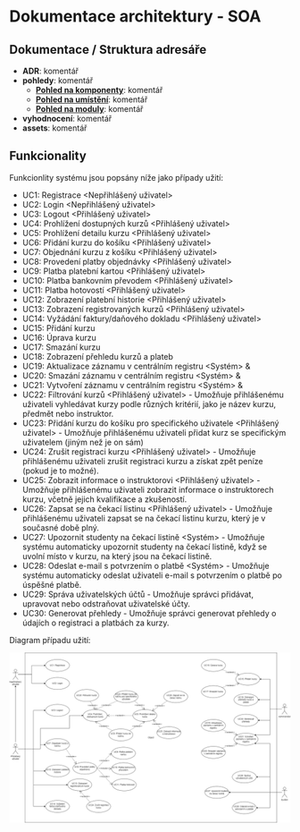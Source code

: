 # Dokumentace architektury - SOA

## Dokumentace / Struktura adresáře

- **ADR**: komentář
- **pohledy**: komentář
    - [**Pohled na komponenty**](./pohledy/komponenty): komentář
    - [**Pohled na umístění**](./pohledy/umístění): komentář
    - [**Pohled na moduly**](./pohledy/moduly): komentář
- **vyhodnocení**: komentář
- **assets**: komentář



## Funkcionality

Funkcionlity systému jsou popsány níže jako případy užití:

- UC1: Registrace <Nepřihlášený uživatel>
- UC2: Login <Nepřihlášený uživatel>
- UC3: Logout <Přihlášený uživatel>
- UC4: Prohlížení dostupných kurzů <Přihlášený uživatel>
- UC5: Prohlížení detailu kurzu <Přihlášený uživatel>
- UC6: Přidání kurzu do košíku <Přihlášený uživatel>
- UC7: Objednání kurzu z košíku <Přihlášený uživatel>
- UC8: Provedení platby objednávky <Přihlášený uživatel>
- UC9: Platba platební kartou <Přihlášený uživatel>
- UC10: Platba bankovním převodem <Přihlášený uživatel>
- UC11: Platba hotovostí <Přihlášený uživatel>
- UC12: Zobrazení platební historie <Přihlášený uživatel>
- UC13: Zobrazení registrovaných kurzů <Přihlášený uživatel>
- UC14: Vyžádání faktury/daňového dokladu <Přihlášený uživatel>
- UC15: Přidání kurzu <Administrator>
- UC16: Úprava kurzu <Administrator>
- UC17: Smazání kurzu <Administrator>
- UC18: Zobrazení přehledu kurzů a plateb <Administrator>
- UC19: Aktualizace záznamu v centrálním registru <Systém> & <Administrator>
- UC20: Smazání záznamu v centrálním registru <Systém> & <Administrator>
- UC21: Vytvoření záznamu v centrálním registru <Systém> & <Administrator>
- UC22: Filtrování kurzů <Přihlášený uživatel> - Umožňuje přihlášenému uživateli vyhledávat kurzy podle různých kritérií, jako je název kurzu, předmět nebo instruktor.
- UC23: Přidání kurzu do košíku pro specifického uživatele <Přihlášený uživatel> - Umožňuje přihlášenému uživateli přidat kurz se specifickým uživatelem (jiným než je on sám)
- UC24: Zrušit registraci kurzu <Přihlášený uživatel> - Umožňuje přihlášenému uživateli zrušit registraci kurzu a získat zpět peníze (pokud je to možné).
- UC25: Zobrazit informace o instruktorovi <Přihlášený uživatel> - Umožňuje přihlášenému uživateli zobrazit informace o instruktorech kurzu, včetně jejich kvalifikace a zkušeností.
- UC26: Zapsat se na čekací listinu <Přihlášený uživatel> - Umožňuje přihlášenému uživateli zapsat se na čekací listinu kurzu, který je v současné době plný.
- UC27: Upozornit studenty na čekací listině <Systém> - Umožňuje systému automaticky upozornit studenty na čekací listině, když se uvolní místo v kurzu, na který jsou na čekací listině.
- UC28: Odeslat e-mail s potvrzením o platbě <Systém> - Umožňuje systému automaticky odeslat uživateli e-mail s potvrzením o platbě po úspěšné platbě.
- UC29: Správa uživatelských účtů <Administrator> - Umožňuje správci přidávat, upravovat nebo odstraňovat uživatelské účty.
- UC30: Generovat přehledy <Administrator> - Umožňuje správci generovat přehledy o údajích o registraci a platbách za kurzy.

Diagram případu užití:

![use-case](https://github.com/michaelslavev/4IT575-seminarni-prace/blob/6f188c57ca5e7a84bcbd6ea0310543fdd197a59b/SOA/assets/diagram-use-case.png "Diagram případů užití")
